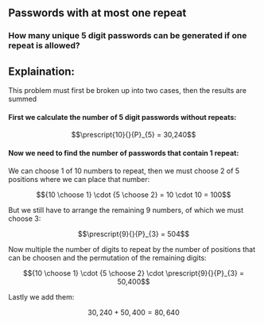 ## Passwords with at most one repeat
### How many unique $5$ digit passwords can be generated if one repeat is allowed?
## Explaination:
This problem must first be broken up into two cases, then the results are summed
#### First we calculate the number of 5 digit passwords without repeats:
```math
\prescript{10}{}{P}_{5} = 30,240
```
#### Now we need to find the number of passwords that contain $1$ repeat:  
We can choose 1 of $10$ numbers to repeat, then we must choose $2$ of $5$ positions where we can place that number:  
```math
{10 \choose 1} \cdot {5 \choose 2} = 10 \cdot 10 = 100
```
But we still have to arrange the remaining $9$ numbers, of which we must choose $3$:  
```math
\prescript{9}{}{P}_{3} = 504
```
Now multiple the number of digits to repeat by the number of positions that can be choosen and the permutation of the remaining digits:  
```math
{10 \choose 1} \cdot {5 \choose 2} \cdot \prescript{9}{}{P}_{3} = 50,400
```
Lastly we add them:
```math
30,240 + 50,400 = 80,640
```
